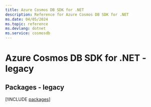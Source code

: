 ```yaml
---
title: Azure Cosmos DB SDK for .NET
description: Reference for Azure Cosmos DB SDK for .NET
ms.date: 04/05/2024
ms.topic: reference
ms.devlang: dotnet
ms.service: cosmosdb
---
```

# Azure Cosmos DB SDK for .NET - legacy
## Packages - legacy
[!INCLUDE [packages](cosmos-db-index.md)]